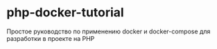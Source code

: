 # php-docker-tutorial
Простое руководство по применению docker и docker-compose для разработки в проекте на PHP
